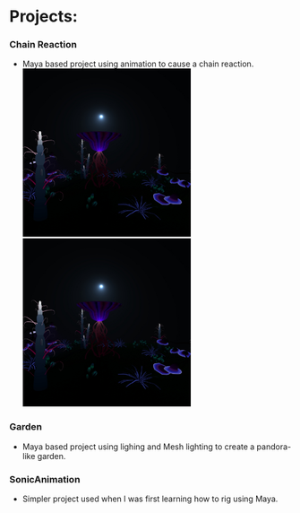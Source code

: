# Projects:<br />
### Chain Reaction<br />
+ Maya based project using animation to cause a chain reaction.<br />
<img src="Garden/images/Test4.jpg" width="300" height="300"><img src="Garden/images/Test4.jpg" width="300" height="300">

### Garden<br />
+ Maya based project using lighing and Mesh lighting to create a pandora-like garden.


### SonicAnimation<br />
+ Simpler project used when I was first learning how to rig using Maya.

